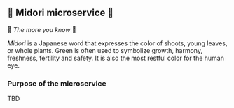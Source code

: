 ## :leaves: Midori microservice :leaves:

:rainbow: _The more you know_ :rainbow:

*Midori* is a Japanese word that expresses the color of shoots, young leaves, or whole plants.
Green is often used to symbolize growth, harmony, freshness, fertility and safety.
It is also the most restful color for the human eye.

### Purpose of the microservice
TBD
